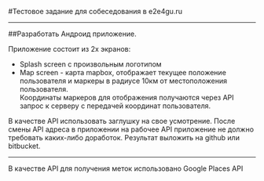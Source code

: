 #Тестовое задание для собеседования в e2e4gu.ru
***
##Разработать Андроид приложение.  
  
Приложение состоит из 2х экранов:  
* Splash screen с произвольным логотипом  
* Map screen - карта mapbox, отображает текущее положение пользователя и маркеры в радиусе 10км от местоположения пользователя.  
Координаты маркеров для отображения получаются через API запрос к серверу с передачей координат пользователя.  
  
В качестве API использовать заглушку на свое усмотрение. После смены API адреса в приложении на рабочее API приложение не должно требовать каких-либо доработок.
Результат выложить на github или bitbucket.  

***
В качестве API для получения меток использовано Google Places API
